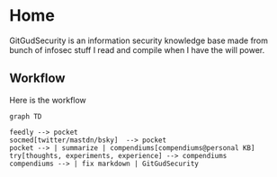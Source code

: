 # Home
GitGudSecurity is an information security knowledge base made from bunch of infosec stuff I read and compile when I have the will power.

## Workflow

Here is the workflow

```mermaid
graph TD

feedly --> pocket
socmed[twitter/mastdn/bsky]  --> pocket
pocket --> | summarize | compendiums[compendiums@personal KB] 
try[thoughts, experiments, experience] --> compendiums 
compendiums --> | fix markdown | GitGudSecurity
```